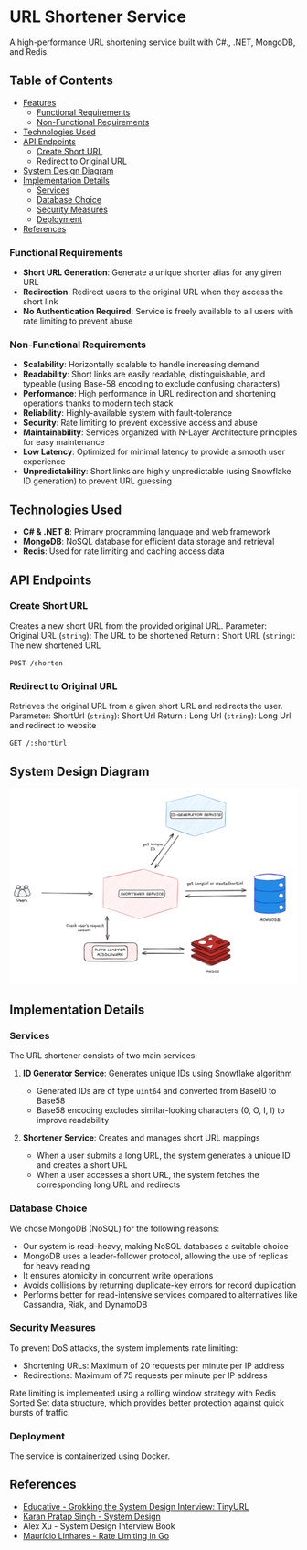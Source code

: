 # URL Shortener Service

A high-performance URL shortening service built with C#., .NET, MongoDB, and Redis.

## Table of Contents

- [Features](#features)
  - [Functional Requirements](#functional-requirements)
  - [Non-Functional Requirements](#non-functional-requirements)
- [Technologies Used](#technologies-used)
- [API Endpoints](#api-endpoints)
  - [Create Short URL](#create-short-url)
  - [Redirect to Original URL](#redirect-to-original-url)
- [System Design Diagram](#system-design-diagram)
- [Implementation Details](#implementation-details)
  - [Services](#services)
  - [Database Choice](#database-choice)
  - [Security Measures](#security-measures)
  - [Deployment](#deployment)
- [References](#references)

### Functional Requirements
- **Short URL Generation**: Generate a unique shorter alias for any given URL
- **Redirection**: Redirect users to the original URL when they access the short link
- **No Authentication Required**: Service is freely available to all users with rate limiting to prevent abuse

### Non-Functional Requirements
- **Scalability**: Horizontally scalable to handle increasing demand
- **Readability**: Short links are easily readable, distinguishable, and typeable (using Base-58 encoding to exclude confusing characters)
- **Performance**: High performance in URL redirection and shortening operations thanks to modern tech stack
- **Reliability**: Highly-available system with fault-tolerance
- **Security**: Rate limiting to prevent excessive access and abuse
- **Maintainability**: Services organized with N-Layer Architecture principles for easy maintenance
- **Low Latency**: Optimized for minimal latency to provide a smooth user experience
- **Unpredictability**: Short links are highly unpredictable (using Snowflake ID generation) to prevent URL guessing

## Technologies Used

- **C# & .NET 8**: Primary programming language and web framework
- **MongoDB**: NoSQL database for efficient data storage and retrieval
- **Redis**: Used for rate limiting and caching access data

## API Endpoints

### Create Short URL
Creates a new short URL from the provided original URL.
Parameter: Original URL (`string`): The URL to be shortened
Return : Short URL (`string`): The new shortened URL

```
POST /shorten
```


### Redirect to Original URL
Retrieves the original URL from a given short URL and redirects the user.
Parameter: ShortUrl (`string`): Short Url
Return : Long Url (`string`): Long Url and redirect to website

```
GET /:shortUrl
```

## System Design Diagram

![screenshot](assets/architecture-diagram.png)



## Implementation Details

### Services
The URL shortener consists of two main services:

1. **ID Generator Service**: Generates unique IDs using Snowflake algorithm
   - Generated IDs are of type `uint64` and converted from Base10 to Base58
   - Base58 encoding excludes similar-looking characters (0, O, I, l) to improve readability

2. **Shortener Service**: Creates and manages short URL mappings
   - When a user submits a long URL, the system generates a unique ID and creates a short URL
   - When a user accesses a short URL, the system fetches the corresponding long URL and redirects

### Database Choice

We chose MongoDB (NoSQL) for the following reasons:
- Our system is read-heavy, making NoSQL databases a suitable choice
- MongoDB uses a leader-follower protocol, allowing the use of replicas for heavy reading
- It ensures atomicity in concurrent write operations
- Avoids collisions by returning duplicate-key errors for record duplication
- Performs better for read-intensive services compared to alternatives like Cassandra, Riak, and DynamoDB

### Security Measures

To prevent DoS attacks, the system implements rate limiting:
- Shortening URLs: Maximum of 20 requests per minute per IP address
- Redirections: Maximum of 75 requests per minute per IP address

Rate limiting is implemented using a rolling window strategy with Redis Sorted Set data structure, which provides better protection against quick bursts of traffic.

### Deployment

The service is containerized using Docker.

## References

- [Educative - Grokking the System Design Interview: TinyURL](https://www.educative.io/courses/grokking-the-system-design-interview/requirements-of-tinyurls-design)
- [Karan Pratap Singh - System Design](https://github.com/karanpratapsingh/system-design?tab=readme-ov-file#url-shortener)
- Alex Xu - System Design Interview Book
- [Maurício Linhares - Rate Limiting in Go](https://mauricio.github.io/2021/12/30/rate-limiting-in-go.html)
